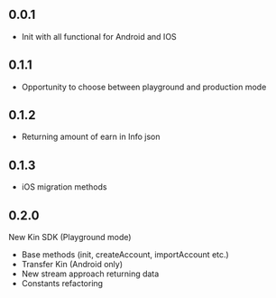 ## 0.0.1

 - Init with all functional for Android and IOS

## 0.1.1

 - Opportunity to choose between playground and production mode

## 0.1.2

 - Returning amount of earn in Info json

## 0.1.3

 - iOS migration methods

 ## 0.2.0

 New Kin SDK (Playground mode)

  - Base methods (init, createAccount, importAccount etc.)
  - Transfer Kin (Android only)
  - New stream approach returning data
  - Constants refactoring
 